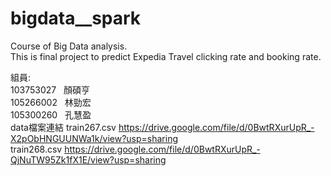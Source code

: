# bigdata__spark
Course of Big Data analysis.  
This is final project to predict Expedia Travel clicking rate and booking rate.  

組員:  
103753027   顏碩亨  
105266002   林勁宏  
105300260   孔慧盈  
data檔案連結
train267.csv  https://drive.google.com/file/d/0BwtRXurUpR_-X2pObHNGUUNWa1k/view?usp=sharing  
train268.csv  https://drive.google.com/file/d/0BwtRXurUpR_-QjNuTW95Zk1fX1E/view?usp=sharing  
